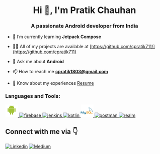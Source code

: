 <h1 align="center">Hi 👋, I'm Pratik Chauhan</h1>
<h3 align="center">A passionate Android developer from India</h3>

- 🌱 I’m currently learning **Jetpack Compose**

- 👨‍💻 All of my projects are available at [https://github.com/cpratik711/](https://github.com/cpratik711)

- 💬 Ask me about **Android**

- 📫 How to reach me **cpratik1803@gmail.com**

- 📄 Know about my experiences [Resume](https://docs.google.com/document/d/14iQWrYekul2uyvu8tRz91RtvCwYgR1u44K8Z8Rq-450/edit)


<h3 align="left">Languages and Tools:</h3>
<p align="left"> <a href="https://developer.android.com" target="_blank"> <img src="https://raw.githubusercontent.com/devicons/devicon/master/icons/android/android-original-wordmark.svg" alt="android" width="40" height="40"/> </a> <a href="https://firebase.google.com/" target="_blank"> <img src="https://www.vectorlogo.zone/logos/firebase/firebase-icon.svg" alt="firebase" width="40" height="40"/> </a> <a href="https://www.jenkins.io" target="_blank"> <img src="https://www.vectorlogo.zone/logos/jenkins/jenkins-icon.svg" alt="jenkins" width="40" height="40"/> </a> <a href="https://kotlinlang.org" target="_blank"> <img src="https://www.vectorlogo.zone/logos/kotlinlang/kotlinlang-icon.svg" alt="kotlin" width="40" height="40"/> </a> <a href="https://www.mysql.com/" target="_blank"> <img src="https://raw.githubusercontent.com/devicons/devicon/master/icons/mysql/mysql-original-wordmark.svg" alt="mysql" width="40" height="40"/> </a> <a href="https://postman.com" target="_blank"> <img src="https://www.vectorlogo.zone/logos/getpostman/getpostman-icon.svg" alt="postman" width="40" height="40"/> </a> <a href="https://realm.io/" target="_blank"> <img src="https://raw.githubusercontent.com/bestofjs/bestofjs-webui/8665e8c267a0215f3159df28b33c365198101df5/public/logos/realm.svg" alt="realm" width="40" height="40"/> </a> </p>



## Connect with me via 👇

[![Linkedin](https://img.shields.io/badge/LinkedIn-blue.svg?style=for-the-badge&logo=linkedin)](linkedin.com/in/pratikchauhan11)
[![Medium](https://img.shields.io/badge/Medium-black.svg?style=for-the-badge&logo=medium)](https://pratikchauhan11.medium.com)
